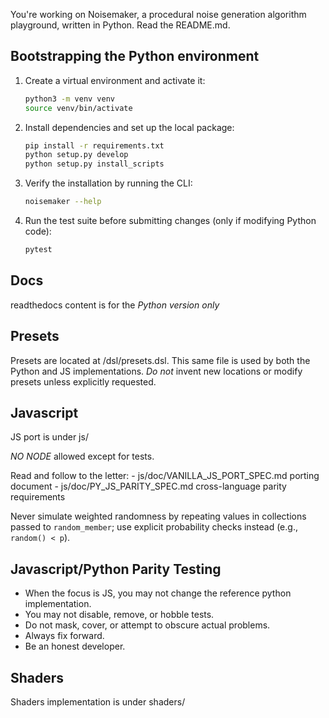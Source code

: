 You're working on Noisemaker, a procedural noise generation algorithm playground, written in Python. Read the README.md.

## Bootstrapping the Python environment

1. Create a virtual environment and activate it:

   ```bash
   python3 -m venv venv
   source venv/bin/activate
   ```

2. Install dependencies and set up the local package:

   ```bash
   pip install -r requirements.txt
   python setup.py develop
   python setup.py install_scripts
   ```

3. Verify the installation by running the CLI:

   ```bash
   noisemaker --help
   ```

4. Run the test suite before submitting changes (only if modifying Python code):

   ```bash
   pytest
   ```

## Docs

readthedocs content is for the *Python version only*

## Presets

Presets are located at /dsl/presets.dsl. This same file is used by both the Python and JS implementations. *Do not* invent new locations or modify presets unless explicitly requested.

## Javascript

JS port is under js/

*NO NODE* allowed except for tests.

Read and follow to the letter:
    - js/doc/VANILLA_JS_PORT_SPEC.md porting document
    - js/doc/PY_JS_PARITY_SPEC.md cross-language parity requirements

Never simulate weighted randomness by repeating values in collections passed to
`random_member`; use explicit probability checks instead (e.g., `random() < p`).

## Javascript/Python Parity Testing

- When the focus is JS, you may not change the reference python implementation.
- You may not disable, remove, or hobble tests.
- Do not mask, cover, or attempt to obscure actual problems.
- Always fix forward.
- Be an honest developer.

## Shaders

Shaders implementation is under shaders/

